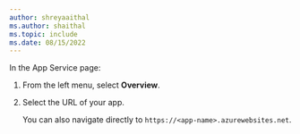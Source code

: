 ```yaml
---
author: shreyaaithal
ms.author: shaithal
ms.topic: include
ms.date: 08/15/2022
---
```


In the App Service page:

1. From the left menu, select **Overview**.

1. Select the URL of your app.

    You can also navigate directly to `https://<app-name>.azurewebsites.net`.
